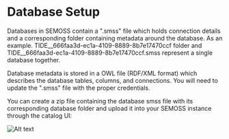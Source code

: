 # Database Setup

Databases in SEMOSS contain a ".smss" file which holds connection details and a corresponding folder containing metadata around the database. As an example. TIDE__666faa3d-ec1a-4109-8889-8b7e17470ccf folder and TIDE__666faa3d-ec1a-4109-8889-8b7e17470ccf.smss represent a single database together.

Database metadata is stored in a OWL file (RDF/XML format) which describes the database tables, columns, and connections.
You will need to update the ".smss" file with the proper credentials. 

You can create a zip file containing the database smss file with its corresponding database folder and upload it into your SEMOSS instance through the catalog UI:

![Alt text](../img/database-upload.png?raw=true "SEMOSS Catalog UI")

